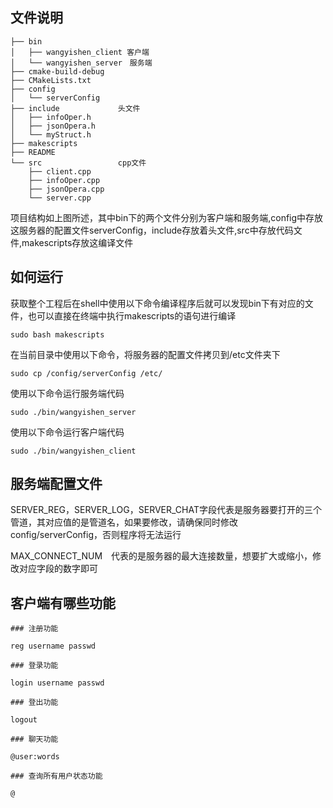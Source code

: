 ## 文件说明
```
├── bin
│   ├── wangyishen_client 客户端
│   └── wangyishen_server　服务端
├── cmake-build-debug
├── CMakeLists.txt
├── config
│   └── serverConfig
├── include				头文件
│   ├── infoOper.h
│   ├── jsonOpera.h
│   └── myStruct.h
├── makescripts
├── README				
└── src 				cpp文件
    ├── client.cpp
    ├── infoOper.cpp
    ├── jsonOpera.cpp
    └── server.cpp
```
项目结构如上图所述，其中bin下的两个文件分别为客户端和服务端,config中存放这服务器的配置文件serverConfig，include存放着头文件,src中存放代码文件,makescripts存放这编译文件


## 如何运行
获取整个工程后在shell中使用以下命令编译程序后就可以发现bin下有对应的文件，也可以直接在终端中执行makescripts的语句进行编译

```
sudo bash makescripts
```

在当前目录中使用以下命令，将服务器的配置文件拷贝到/etc文件夹下

```
sudo cp /config/serverConfig /etc/
```
使用以下命令运行服务端代码

```
sudo ./bin/wangyishen_server
```

使用以下命令运行客户端代码

```
sudo ./bin/wangyishen_client
```

## 服务端配置文件

SERVER_REG，SERVER_LOG，SERVER_CHAT字段代表是服务器要打开的三个管道，其对应值的是管道名，如果要修改，请确保同时修改config/serverConfig，否则程序将无法运行

MAX_CONNECT_NUM　代表的是服务器的最大连接数量，想要扩大或缩小，修改对应字段的数字即可


## 客户端有哪些功能

	### 注册功能

```
reg username passwd
```

	### 登录功能

```
login username passwd
```

	### 登出功能
```
logout
```

	### 聊天功能
```
@user:words
```

	### 查询所有用户状态功能

```
@
```